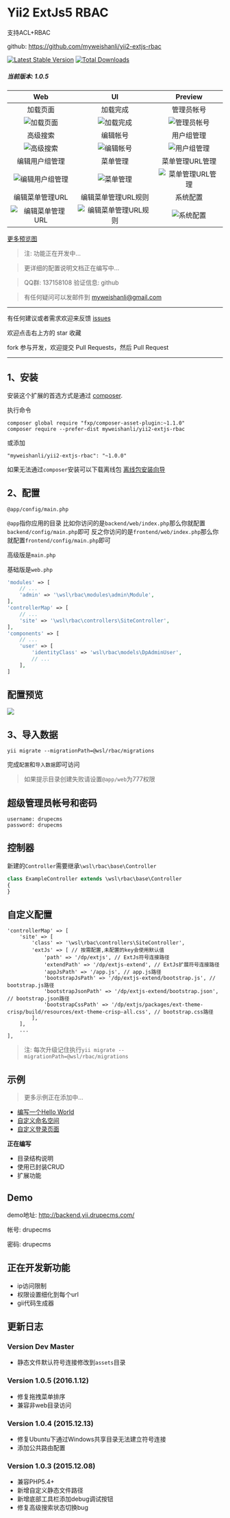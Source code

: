 Yii2 ExtJs5 RBAC
=========

支持ACL+RBAC

github: https://github.com/myweishanli/yii2-extjs-rbac

[![Latest Stable Version](https://poser.pugx.org/myweishanli/yii2-extjs-rbac/v/stable.png)](https://packagist.org/packages/myweishanli/yii2-extjs-rbac)
[![Total Downloads](https://poser.pugx.org/myweishanli/yii2-extjs-rbac/downloads.png)](https://packagist.org/packages/myweishanli/yii2-extjs-rbac)


##### 当前版本: 1.0.5

| Web | UI  | Preview  |
|:-------------:|:-------:|:-------:|
|加载页面|加载完成|管理员帐号|
|![加载页面](docs/images/1.png)|![加载完成](docs/images/2.png)|![管理员帐号](docs/images/3.png)|
|高级搜索|编辑帐号|用户组管理|
|![高级搜索](docs/images/4.png)|![编辑帐号](docs/images/5.png)|![用户组管理](docs/images/6.png)|
|编辑用户组管理|菜单管理|菜单管理URL管理|
|![编辑用户组管理](docs/images/7.png)|![菜单管理](docs/images/8.png)|![菜单管理URL管理](docs/images/9.png)|
|编辑菜单管理URL|编辑菜单管理URL规则|系统配置|
|![编辑菜单管理URL](docs/images/10.png)|![编辑菜单管理URL规则](docs/images/11.png)|![系统配置](docs/images/12.png)|

[更多预览图](docs/preview.md)

> 注: 功能正在开发中...

> 更详细的配置说明文档正在编写中...

> QQ群: 137158108 验证信息: github

> 有任何疑问可以发邮件到 myweishanli@gmail.com


---
有任何建议或者需求欢迎来反馈 [issues](../../issues)

欢迎点击右上方的 star 收藏

fork 参与开发，欢迎提交 Pull Requests，然后 Pull Request

---

1、安装
------------

安装这个扩展的首选方式是通过 [composer](http://getcomposer.org/download/).

执行命令

```
composer global require "fxp/composer-asset-plugin:~1.1.0"
composer require --prefer-dist myweishanli/yii2-extjs-rbac
```
或添加

```
"myweishanli/yii2-extjs-rbac": "~1.0.0"
```


如果无法通过`composer`安装可以下载离线包 [离线包安装向导](docs/offline-install.md)

2、配置
------------

`@app/config/main.php`

`@app`指你应用的目录 比如你访问的是`backend/web/index.php`那么你就配置`backend/config/main.php`即可
反之你访问的是`frontend/web/index.php`那么你就配置`frontend/config/main.php`即可

高级版是`main.php`

基础版是`web.php`

```php
'modules' => [
    // ...
    'admin' => '\wsl\rbac\modules\admin\Module',
],
'controllerMap' => [
    // ...
    'site' => '\wsl\rbac\controllers\SiteController',
],
'components' => [
    // ...
    'user' => [
        'identityClass' => 'wsl\rbac\models\DpAdminUser',
        // ...
    ],
]
```

配置预览
---------

![](docs/images/config-preview.png)

3、导入数据
------------

```
yii migrate --migrationPath=@wsl/rbac/migrations
```

完成`配置`和`导入数据`即可访问

> 如果提示目录创建失败请设置`@app/web`为777权限

超级管理员帐号和密码
------------

```
username: drupecms
password: drupecms
```

控制器
------------

新建的`Controller`需要继承`\wsl\rbac\base\Controller`

```php
class ExampleController extends \wsl\rbac\base\Controller
{
}
```

自定义配置
------------

```
'controllerMap' => [
    'site' => [
        'class' => '\wsl\rbac\controllers\SiteController',
        'extJs' => [ // 按需配置,未配置的key会使用默认值
            'path' => '/dp/extjs', // ExtJs符号连接路径
            'extendPath' => '/dp/extjs-extend', // ExtJs扩展符号连接路径
            'appJsPath' => '/app.js', // app.js路径
            'bootstrapJsPath' => '/dp/extjs-extend/bootstrap.js', // bootstrap.js路径
            'bootstrapJsonPath' => '/dp/extjs-extend/bootstrap.json', // bootstrap.json路径
            'bootstrapCssPath' => '/dp/extjs/packages/ext-theme-crisp/build/resources/ext-theme-crisp-all.css', // bootstrap.css路径
        ],
    ],
    ...
],
```

> 注: 每次升级记住执行`yii migrate --migrationPath=@wsl/rbac/migrations`

示例
------------

> 更多示例正在添加中...

- [编写一个Hello World](docs/example/hello-world/hello-world.md)
- [自定义命名空间](docs/example/custom-namespace/custom-namespace.md)
- [自定义登录页面](docs/example/custom-login-page/custom-login-page.md)

**正在编写**

- 目录结构说明
- 使用已封装CRUD
- 扩展功能

Demo
------------

demo地址: http://backend.yii.drupecms.com/

帐号: drupecms

密码: drupecms

正在开发新功能
------------
- ip访问限制
- 权限设置细化到每个url
- gii代码生成器

更新日志
------------

### Version Dev Master

- 静态文件默认符号连接修改到`assets`目录

### Version 1.0.5 (2016.1.12)

- 修复拖拽菜单排序
- 兼容非web目录访问

### Version 1.0.4 (2015.12.13)

- 修复Ubuntu下通过Windows共享目录无法建立符号连接
- 添加公共路由配置

### Version 1.0.3 (2015.12.08)

- 兼容PHP5.4+
- 新增自定义静态文件路径
- 新增底部工具栏添加debug调试按钮
- 修复高级搜索状态切换bug
